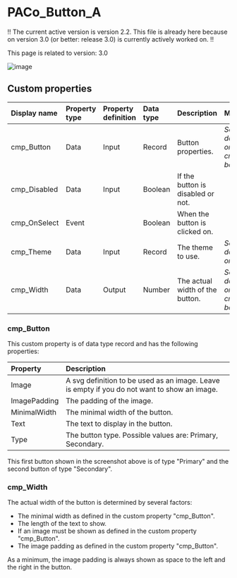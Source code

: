 # PACo_Button_A

!! The current active version is version 2.2. This file is already here because on version 3.0 (or better: release 3.0) is currently actively worked on. !!

This page is related to version: 3.0

![image](https://user-images.githubusercontent.com/35654198/235982340-10a1d796-453c-45cd-9c4d-4aacc4de5723.png)

## Custom properties

| Display name | Property type | Property definition | Data type | Description | Memo
| :--- | :--- | :--- | :--- | :--- | :--- |
| cmp_Button | Data | Input | Record | Button properties. | *See the documention on cmp_Button below.* |
| cmp_Disabled | Data | Input | Boolean | If the button is disabled or not. | |
| cmp_OnSelect | Event | | Boolean | When the button is clicked on. | |
| cmp_Theme | Data | Input | Record | The theme to use. | *See the documention on theming.* |
| cmp_Width | Data | Output | Number | The actual width of the button. | *See the documention on cmp_Width below.* |

### cmp_Button
This custom property is of data type record and has the following properties:

| Property | Description |
| :--- | :--- |
| Image | A svg definition to be used as an image. Leave is empty if you do not want to show an image. |
| ImagePadding | The padding of the image. |
| MinimalWidth | The minimal width of the button. |
| Text | The text to display in the button. |
| Type | The button type. Possible values are: Primary, Secondary. |

This first button shown in the screenshot above is of type "Primary" and the second button of type "Secondary".

### cmp_Width
The actual width of the button is determined by several factors:
- The minimal width as defined in the custom property "cmp_Button".
- The length of the text to show.
- If an image must be shown as defined in the custom property "cmp_Button".
- The image padding as defined in the custom property "cmp_Button".

As a minimum, the image padding is always shown as space to the left and the right in the button.
